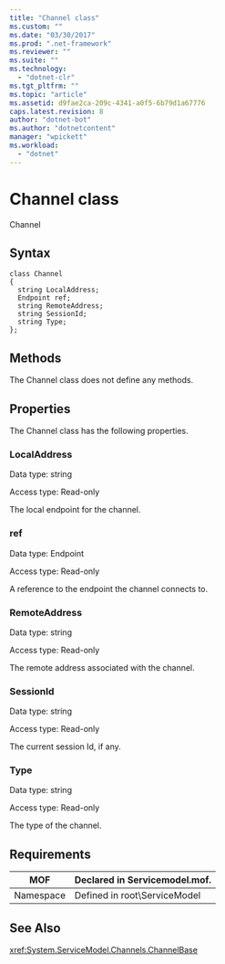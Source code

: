 ```yaml
---
title: "Channel class"
ms.custom: ""
ms.date: "03/30/2017"
ms.prod: ".net-framework"
ms.reviewer: ""
ms.suite: ""
ms.technology: 
  - "dotnet-clr"
ms.tgt_pltfrm: ""
ms.topic: "article"
ms.assetid: d9fae2ca-209c-4341-a0f5-6b79d1a67776
caps.latest.revision: 8
author: "dotnet-bot"
ms.author: "dotnetcontent"
manager: "wpickett"
ms.workload: 
  - "dotnet"
---
```

# Channel class
Channel  
  
## Syntax  
  
```  
class Channel  
{  
  string LocalAddress;  
  Endpoint ref;  
  string RemoteAddress;  
  string SessionId;  
  string Type;  
};  
```  
  
## Methods  
 The Channel class does not define any methods.  
  
## Properties  
 The Channel class has the following properties.  
  
### LocalAddress  
 Data type: string  
  
 Access type: Read-only  
  
 The local endpoint for the channel.  
  
### ref  
 Data type: Endpoint  
  
 Access type: Read-only  
  
 A reference to the endpoint the channel connects to.  
  
### RemoteAddress  
 Data type: string  
  
 Access type: Read-only  
  
 The remote address associated with the channel.  
  
### SessionId  
 Data type: string  
  
 Access type: Read-only  
  
 The current session Id, if any.  
  
### Type  
 Data type: string  
  
 Access type: Read-only  
  
 The type of the channel.  
  
## Requirements  
  
|MOF|Declared in Servicemodel.mof.|  
|---------|-----------------------------------|  
|Namespace|Defined in root\ServiceModel|  
  
## See Also  
 <xref:System.ServiceModel.Channels.ChannelBase>
